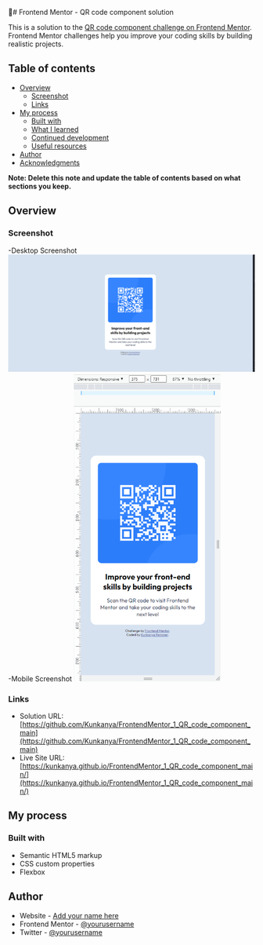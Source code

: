 👋# Frontend Mentor - QR code component solution

This is a solution to the [QR code component challenge on Frontend Mentor](https://www.frontendmentor.io/challenges/qr-code-component-iux_sIO_H). Frontend Mentor challenges help you improve your coding skills by building realistic projects. 

## Table of contents

- [Overview](#overview)
  - [Screenshot](#screenshot)
  - [Links](#links)
- [My process](#my-process)
  - [Built with](#built-with)
  - [What I learned](#what-i-learned)
  - [Continued development](#continued-development)
  - [Useful resources](#useful-resources)
- [Author](#author)
- [Acknowledgments](#acknowledgments)

**Note: Delete this note and update the table of contents based on what sections you keep.**

## Overview

### Screenshot
-Desktop Screenshot
![Desktop screenshot](./images/Desktop-screenshot.png)
-Mobile Screenshot
<img src="./images/Mobile-screenshot.png" width="300">

### Links

- Solution URL: [https://github.com/Kunkanya/FrontendMentor_1_QR_code_component_main](https://github.com/Kunkanya/FrontendMentor_1_QR_code_component_main)
- Live Site URL: [https://kunkanya.github.io/FrontendMentor_1_QR_code_component_main/](https://kunkanya.github.io/FrontendMentor_1_QR_code_component_main/)

## My process

### Built with

- Semantic HTML5 markup
- CSS custom properties
- Flexbox



## Author

- Website - [Add your name here](https://www.your-site.com)
- Frontend Mentor - [@yourusername](https://www.frontendmentor.io/profile/yourusername)
- Twitter - [@yourusername](https://www.twitter.com/yourusername)

